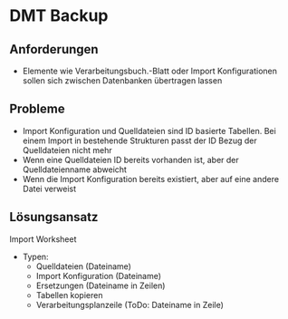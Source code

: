 # DMT Backup
## Anforderungen
- Elemente wie Verarbeitungsbuch.-Blatt oder Import Konfigurationen sollen sich zwischen Datenbanken übertragen lassen
## Probleme
- Import Konfiguration und Quelldateien sind ID basierte Tabellen. Bei einem Import in bestehende Strukturen passt der ID Bezug der Quelldateien nicht mehr
- Wenn eine Quelldateien ID bereits vorhanden ist, aber der Quelldateienname abweicht
- Wenn die Import Konfiguration bereits existiert, aber auf eine andere Datei verweist
## Lösungsansatz
Import Worksheet
 - Typen:
   - Quelldateien (Dateiname)
   - Import Konfiguration (Dateiname)
   - Ersetzungen (Dateiname in Zeilen)
   - Tabellen kopieren
   - Verarbeitungsplanzeile (ToDo: Dateiname in Zeile)

